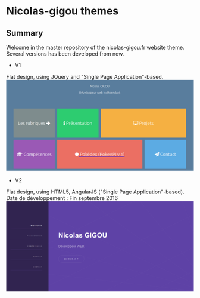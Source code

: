 # Nicolas-gigou themes
## Summary

Welcome in the master repository of the nicolas-gigou.fr 
website theme. Several versions has been developed from now.

* V1

Flat design, using JQuery and "Single Page Application"-based.
![Home Version 1](https://github.com/gigouni/nicolas-gigou/blob/master/V1/home_v1_nicolasgigou.png "Rendu de la page d'accueil de la version 1")

* V2

Flat design, using HTML5, AngularJS ("Single Page Application"-based).
Date de développement : Fin septembre 2016
![Home Version 2](https://github.com/gigouni/nicolas-gigou/blob/master/V2/home_v2_nicolasgigou.png "Rendu de la page d'accueil de la version 1")
